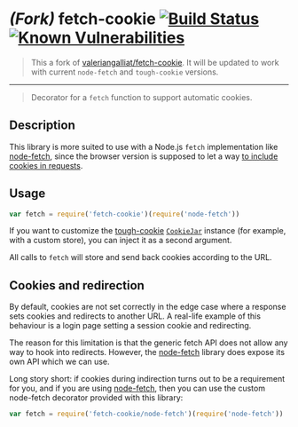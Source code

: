 # *(Fork)* fetch-cookie [![Build Status](https://travis-ci.org/Fabitee/fetch-cookie-v2.svg?branch=master)](https://travis-ci.org/Fabitee/fetch-cookie-v2) [![Known Vulnerabilities](https://snyk.io/test/github/Fabitee/fetch-cookie-v2/badge.svg?targetFile=package.json)](https://snyk.io/test/github/Fabitee/fetch-cookie-v2?targetFile=package.json)
> This a fork of [valeriangalliat/fetch-cookie](https://github.com/valeriangalliat/fetch-cookie). It will be updated to work with current `node-fetch` and `tough-cookie` versions.

---

> Decorator for a `fetch` function to support automatic cookies.

Description
-----------

This library is more suited to use with a Node.js `fetch` implementation
like [node-fetch], since the browser version is supposed to let a way
[to include cookies in requests][include].

[node-fetch]: https://www.npmjs.com/package/node-fetch
[include]: http://updates.html5rocks.com/2015/03/introduction-to-fetch#sending-credentials-with-a-fetch-request

Usage
-----

```js
var fetch = require('fetch-cookie')(require('node-fetch'))
```

If you want to customize the [tough-cookie][] [`CookieJar`][cookie-jar]
instance (for example, with a custom store), you can inject it as a
second argument.

[tough-cookie]: https://www.npmjs.com/package/tough-cookie
[cookie-jar]: https://github.com/SalesforceEng/tough-cookie#cookiejar

All calls to `fetch` will store and send back cookies according to the URL.

Cookies and redirection
-----------------------

By default, cookies are not set correctly in the edge case where a response
sets cookies and redirects to another URL. A real-life example of this behaviour
is a login page setting a session cookie and redirecting.

The reason for this limitation is that the generic fetch API does not allow any way to
hook into redirects. However, the [node-fetch] library does expose its own API which
we can use.

Long story short: if cookies during indirection turns out to be a requirement for you,
and if you are using [node-fetch], then you can use the custom node-fetch decorator
provided with this library:

```js
var fetch = require('fetch-cookie/node-fetch')(require('node-fetch'))
```
